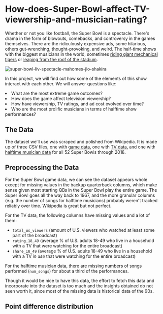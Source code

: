 # How-does-Super-Bowl-affect-TV-viewership-and-musician-rating?

Whether or not you like football, the Super Bowl is a spectacle. There's drama in the form of blowouts, comebacks, and controversy in the games themselves. There are the ridiculously expensive ads, some hilarious, others gut-wrenching, thought-provoking, and weird. The half-time shows with the biggest musicians in the world, sometimes [riding giant mechanical tigers](https://youtu.be/ZD1QrIe--_Y?t=1) or [leaping from the roof of the stadium](https://youtu.be/mjrdywp5nyE?t=62).

![super-bowl-liv-spectacle-mahomes-jlo-shakira](https://user-images.githubusercontent.com/65482013/83346749-dd09e580-a33c-11ea-8fc0-54df39207d91.jpg)

In this project, we will find out how some of the elements of this show interact with each other. We will answer questions like:

<li> What are the most extreme game outcomes?
<li> How does the game affect television viewership?
<li> How have viewership, TV ratings, and ad cost evolved over time?
<li> Who are the most prolific musicians in terms of halftime show performances?

## The Data
The dataset we'll use was scraped and polished from Wikipedia. It is made up of three CSV files, one with [game data](https://en.wikipedia.org/wiki/List_of_Super_Bowl_champions), one with [TV data](https://en.wikipedia.org/wiki/Super_Bowl_television_ratings), and one with [halftime musician data](https://en.wikipedia.org/wiki/List_of_Super_Bowl_halftime_shows) for all 52 Super Bowls through 2018.

## Preprocessing the Data

For the Super Bowl game data, we can see the dataset appears whole except for missing values in the backup quarterback columns, which make sense given most starting QBs in the Super Bowl play the entire game. The Super Bowl goes all the way back to 1967, and the more granular columns (e.g. the number of songs for halftime musicians) probably weren't tracked reliably over time. Wikipedia is great but not perfect.

For the TV data, the following columns have missing values and a lot of them:
<ul>
<li><code>total_us_viewers</code> (amount of U.S. viewers who watched at least some part of the broadcast)</li>
<li><code>rating_18_49</code> (average % of U.S. adults 18-49 who live in a household with a TV that were watching for the entire broadcast)</li>
<li><code>share_18_49</code> (average % of U.S. adults 18-49 who live in a household with a TV <em>in use</em> that were watching for the entire broadcast)</li>
</ul>
For the halftime musician data, there are missing numbers of songs performed (<code>num_songs</code>) for about a third of the performances.

Though it would be nice to have this data, the effort to fetch this data and incorporate into the dataset is too much and the insights obtained do not seen worth it, since most of the missing data is historical data of the 90s.

## Point difference distribution

